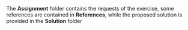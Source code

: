 The **Assignment** folder contains the requests of the exercise, some references are contained in **References**, while the proposed solution is provided in the **Solution** folder
